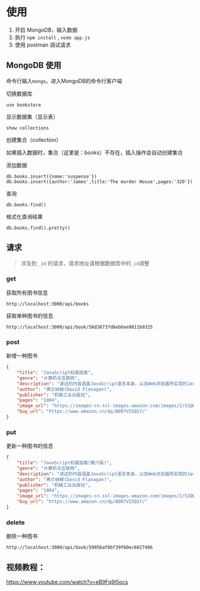# 使用

1. 开启 MongoDB，输入数据
2. 执行 `npm install` , `node app.js`
3. 使用 postman 调试请求

## MongoDB 使用
命令行输入`mongo`，进入MongoDB的命令行客户端

切换数据库

```
use bookstore
```

显示数据集（显示表）

```
show collections
```

创建集合（collection）

如果插入数据时，集合（这里是：books）不存在，插入操作会自动创建集合

添加数据

```
db.books.insert({name:'suspense'})
db.books.insert({author:'James',title:'The murder House',pages:'320'})
```

查询

```
db.books.find()
```

格式化查询结果

```
db.books.find().pretty()
```

## 请求
> 涉及到 `_id` 的请求，请求地址请根据数据库中的`_id`调整

### get
获取所有图书信息

```
http://localhost:3000/api/books
```
获取单种图书的信息

```
http://localhost:3000/api/book/58d38737d8eb6ee9811b9325
```

### post 
新增一种图书

``` json
{
    "title": "JavaScript权威指南",
    "genre": "计算机与互联网",
    "description": "讲述的内容涵盖JavaScript语言本身，以及Web浏览器所实现的JavaScriptAPI",
    "author": "弗兰纳根(David Flanagan)",
    "publisher": "机械工业出版社",
    "pages": "1004",
    "image_url": "https://images-cn.ssl-images-amazon.com/images/I/51QWrj6sodL.jpg",
    "buy_url": "https://www.amazon.cn/dp/B007VISQ1Y/"
}
```
### put
更新一种图书的信息

```json
{
    "title": "JavaScript权威指南(第六版)",
    "genre": "计算机与互联网",
    "description": "讲述的内容涵盖JavaScript语言本身，以及Web浏览器所实现的JavaScriptAPI",
    "author": "弗兰纳根(David Flanagan)",
    "publisher": "机械工业出版社",
    "pages": "1004",
    "image_url": "https://images-cn.ssl-images-amazon.com/images/I/51QWrj6sodL.jpg",
    "buy_url": "https://www.amazon.cn/dp/B007VISQ1Y/"
}
```

### delete
删除一种图书

```
http://localhost:3000/api/book/59056af8bf39f60ec6027486
```

## 视频教程：
<https://www.youtube.com/watch?v=eB9Fq9I5ocs>
